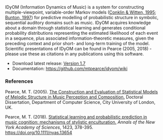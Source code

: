 

IDyOM (Information Dynamics of Music) is a system for constructing multiple-viewpoint, variable-order Markov models ([Conklin & Witten, 1995](https://doi.org/10.1080/09298219508570672); [Bunton, 1997](https://doi.org/10.1093/comjnl/40.2_and_3.76)) for predictive modelling of probabilistic structure in symbolic, sequential auditory domains such as music. IDyOM acquires knowledge about a domain through statistical learning and generates conditional probability distributions representing the estimated likelihood of each event in a sequence, plus associated information-theoretic measures, given the preceding context and prior short- and long-term training of the model. Scientific presentations of IDyOM can be found in Pearce (2005, 2018) - please use these as citations in any publications using this software.

* Download latest release: [Version 1.7](https://github.com/mtpearce/idyom/archive/v1.7.zip) 
* Documentation: <https://github.com/mtpearce/idyom/wiki>

### References

Pearce, M. T. (2005). [The Construction and Evaluation of Statistical Models of Melodic Structure in Music Perception and Composition.](https://www.marcus-pearce.com/assets/papers/Pearce2005.pdf) Doctoral Dissertation, Department of Computer Science, City University of London, UK.

Pearce, M. T. (2018). [Statistical learning and probabilistic prediction in music cognition: mechanisms of stylistic enculturation.](https://www.marcus-pearce.com/assets/papers/Pearce2018.pdf) _Annals of the New York Academy of Sciences_, 1423, 378-395. https://doi.org/10.1111/nyas.13654
